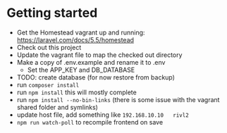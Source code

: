 # Getting started

- Get the Homestead vagrant up and running: https://laravel.com/docs/5.5/homestead
- Check out this project
- Update the vagrant file to map the checked out directory 
- Make a copy of .env.example and rename it to .env
  - Set the APP_KEY and DB_DATABASE 
- TODO: create database (for now restore from backup)
- run `composer install`
- run `npm install` this will mostly complete 
- run `npm install --no-bin-links` (there is some issue with the vagrant shared folder and symlinks)
- update host file, add something like `192.168.10.10	rivl2`
- `npm run watch-poll` to recompile frontend on save
